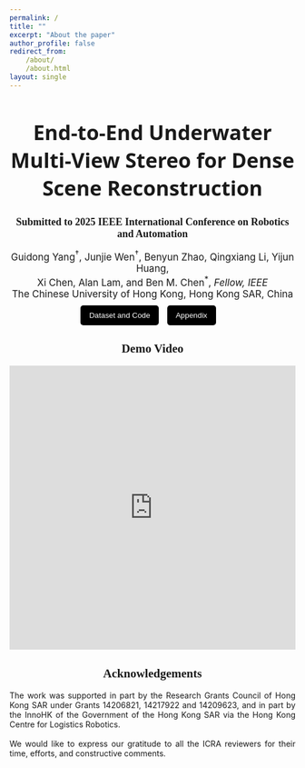 ```yaml
---
permalink: /
title: ""
excerpt: "About the paper"
author_profile: false
redirect_from:
    /about/
    /about.html
layout: single
---
```


<style>
  .masthead {
    display: none !important;
  }
  .page__hero--overlay {
    margin-top: 0 !important;
  }
</style>



<h1 style="text-align: center; font-size: 36px; font-family: 'system-ui';">End-to-End Underwater Multi-View Stereo for Dense Scene Reconstruction</h1>
<h2  style="text-align: center; font-size: 18px; font-family: 'Sama Devanagari';">
    Submitted to 2025 IEEE International Conference on Robotics and Automation
</h2>
<div style=" text-align: center; font-size: 17px;">
Guidong Yang<sup>†</sup>, Junjie Wen<sup>†</sup>, Benyun Zhao, Qingxiang Li, Yijun Huang, <br> Xi Chen, Alan Lam, and Ben M. Chen<sup>*</sup>, <i>Fellow, IEEE</i>
</div>
<div  style="text-align: center; font-size: 17px;" >
The Chinese University of Hong Kong, Hong Kong SAR, China

</div>

<div style="display: flex; flex-direction: row; margin: 10px auto; justify-content: center"> 


<button style="background-color: #000000; color: white;margin-right: 15px; padding: 10px 15px; border: none; border-radius: 5px;">
<a href="https://github.com/YANG-SOBER/UwMVS" style="color: white; text-decoration: none;">Dataset and Code</a>
</button>

<button style="background-color: #000000; color: white;margin-right: 15px; padding: 10px 15px; border: none; border-radius: 5px;">
<a href="https://drive.google.com/file/d/1AriEHWeDKrCI___I2b0kL4nYOOErjw18/view?usp=sharing" style="color: white; text-decoration: none;">Appendix</a>
</button>

</div>


<div style="text-align: center; font-family: 'American Typewriter'; font-weight: 400; "> 
<h2>Demo Video</h2>
</div>

<div style="text-align: center; margin: 0 auto;">
    <iframe width="100%" height="500" src="https://www.youtube.com/embed/BP-HDq-7O5k" frameborder="0" allow="autoplay; encrypted-media" allowfullscreen></iframe>
</div>

<div style="text-align: center; font-family: 'American Typewriter'; font-weight: 400; "> 
<h2>Acknowledgements</h2>
</div>

<div style="text-align: justify">The work was supported in part by the Research Grants Council of Hong Kong SAR under Grants 14206821, 14217922 and 14209623, and in part by the InnoHK of the Government of the Hong Kong SAR via the Hong Kong Centre for Logistics Robotics.
<br> <br>
We would like to express our gratitude to all the ICRA reviewers for their time, efforts, and constructive comments.
</div>
